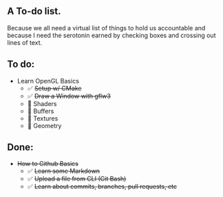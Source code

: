 ## A To-do list.
Because we all need a virtual list of things to hold us accountable and because I need the serotonin earned by checking boxes and crossing out lines of text.


## To do:
- Learn OpenGL Basics
    - :white_check_mark: <del> Setup w/ CMake
    - :white_check_mark: <del> Draw a Window with gflw3
    - :white_square_button: Shaders
    - :white_square_button: Buffers
    - :white_square_button: Textures
    - :white_square_button: Geometry

## Done:
- <del> How to Github Basics </del>
    - :white_check_mark: <del> Learn some Markdown
    - :white_check_mark: <del> Upload a file from CLI (Git Bash)
    - :white_check_mark: <del> Learn about commits, branches, pull requests, etc